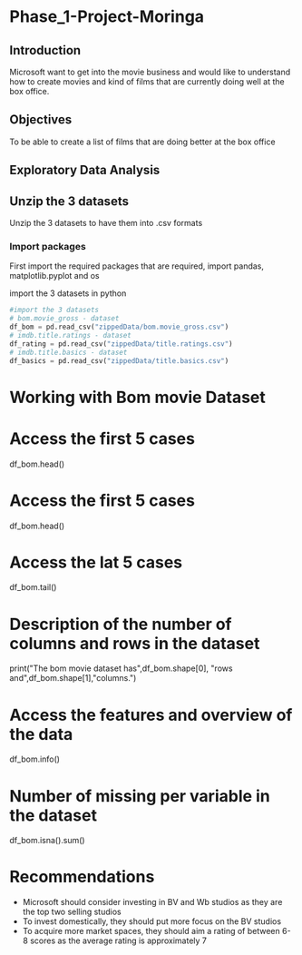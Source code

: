# Phase_1-Project-Moringa
## Introduction
Microsoft want to get into the movie business and would like to understand how to create movies and kind of films that are currently doing well at the box office.

## Objectives
To be able to create a list of films that are doing better at the box office

## Exploratory Data Analysis 

## Unzip the 3 datasets
Unzip the 3 datasets to have them into .csv formats

### Import packages
First import the required packages that are required, import pandas, matplotlib.pyplot and os

import the 3 datasets in python

```python
#import the 3 datasets
# bom.movie_gross - dataset
df_bom = pd.read_csv("zippedData/bom.movie_gross.csv")
# imdb.title.ratings - dataset
df_rating = pd.read_csv("zippedData/title.ratings.csv")
# imdb.title.basics - dataset
df_basics = pd.read_csv("zippedData/title.basics.csv")
```
# Working with Bom movie Dataset
# Access the first 5 cases
df_bom.head()

# Access the first 5 cases
df_bom.head()

# Access the lat 5 cases
df_bom.tail()


# Description of the number of columns and rows in the dataset 
print("The bom movie dataset has",df_bom.shape[0], "rows and",df_bom.shape[1],"columns.")

# Access the features and overview of the data
df_bom.info()


# Number of missing per variable in the dataset
df_bom.isna().sum()

# Recommendations

* Microsoft should consider investing in BV and Wb studios as they are the top two selling studios
* To invest domestically, they should put more focus on the BV studios
* To acquire more market spaces, they should aim a rating of between 6-8 scores as the average rating is approximately 7
